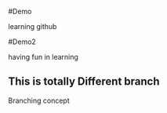 #Demo

learning github

#Demo2

having fun in learning

## This is totally Different branch

Branching concept


